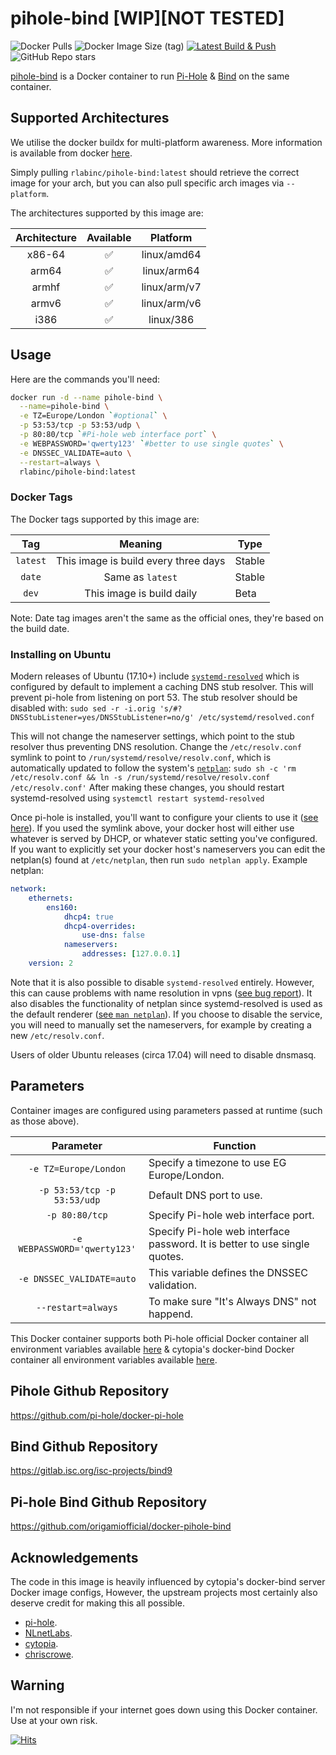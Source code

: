 # pihole-bind [WIP][NOT TESTED]
![Docker Pulls](https://img.shields.io/docker/pulls/rlabinc/pihole-bind.svg?style=flat&label=pulls&logo=docker) ![Docker Image Size (tag)](https://img.shields.io/docker/image-size/rlabinc/pihole-bind/latest.svg?style=flat&label=image&logo=docker) [![Latest Build & Push](https://github.com/origamiofficial/docker-pihole-bind/actions/workflows/build-and-push-latest.yaml/badge.svg)](https://github.com/origamiofficial/docker-pihole-bind/actions/workflows/build-and-push-latest.yaml) ![GitHub Repo stars](https://img.shields.io/github/stars/origamiofficial/docker-pihole-bind?style=social)

[pihole-bind](https://github.com/origamiofficial/docker-pihole-bind) is a Docker container to run [Pi-Hole](https://github.com/pi-hole/pi-hole) & [Bind](https://gitlab.isc.org/isc-projects/bind9) on the same container.

## Supported Architectures

We utilise the docker buildx for multi-platform awareness. More information is available from docker [here](https://docs.docker.com/buildx/working-with-buildx/).

Simply pulling `rlabinc/pihole-bind:latest` should retrieve the correct image for your arch, but you can also pull specific arch images via `--platform`.

The architectures supported by this image are:

| Architecture | Available | Platform |
| :----: | :----: | :----: |
| x86-64 | ✅ | linux/amd64 |
| arm64 | ✅ | linux/arm64 |
| armhf | ✅ | linux/arm/v7 |
| armv6 | ✅ | linux/arm/v6 |
| i386 | ✅ | linux/386 |

## Usage
Here are the commands you'll need:
```bash
docker run -d --name pihole-bind \
  --name=pihole-bind \
  -e TZ=Europe/London `#optional` \
  -p 53:53/tcp -p 53:53/udp \
  -p 80:80/tcp `#Pi-hole web interface port` \
  -e WEBPASSWORD='qwerty123' `#better to use single quotes` \
  -e DNSSEC_VALIDATE=auto \
  --restart=always \
  rlabinc/pihole-bind:latest
```

### Docker Tags
The Docker tags supported by this image are:

| Tag | Meaning | Type |
| :----: | :----: | ---- |
| `latest` | This image is build every three days | Stable |
| `date` | Same as `latest` | Stable |
| `dev` | This image is build daily | Beta |

Note: Date tag images aren't the same as the official ones, they're based on the build date.

### Installing on Ubuntu
Modern releases of Ubuntu (17.10+) include [`systemd-resolved`](http://manpages.ubuntu.com/manpages/bionic/man8/systemd-resolved.service.8.html) which is configured by default to implement a caching DNS stub resolver. This will prevent pi-hole from listening on port 53.
The stub resolver should be disabled with: `sudo sed -r -i.orig 's/#?DNSStubListener=yes/DNSStubListener=no/g' /etc/systemd/resolved.conf`

This will not change the nameserver settings, which point to the stub resolver thus preventing DNS resolution. Change the `/etc/resolv.conf` symlink to point to `/run/systemd/resolve/resolv.conf`, which is automatically updated to follow the system's [`netplan`](https://netplan.io/):
`sudo sh -c 'rm /etc/resolv.conf && ln -s /run/systemd/resolve/resolv.conf /etc/resolv.conf'`
After making these changes, you should restart systemd-resolved using `systemctl restart systemd-resolved`

Once pi-hole is installed, you'll want to configure your clients to use it ([see here](https://discourse.pi-hole.net/t/how-do-i-configure-my-devices-to-use-pi-hole-as-their-dns-server/245)). If you used the symlink above, your docker host will either use whatever is served by DHCP, or whatever static setting you've configured. If you want to explicitly set your docker host's nameservers you can edit the netplan(s) found at `/etc/netplan`, then run `sudo netplan apply`.
Example netplan:
```yaml
network:
    ethernets:
        ens160:
            dhcp4: true
            dhcp4-overrides:
                use-dns: false
            nameservers:
                addresses: [127.0.0.1]
    version: 2
```

Note that it is also possible to disable `systemd-resolved` entirely. However, this can cause problems with name resolution in vpns ([see bug report](https://bugs.launchpad.net/network-manager/+bug/1624317)). It also disables the functionality of netplan since systemd-resolved is used as the default renderer ([see `man netplan`](http://manpages.ubuntu.com/manpages/bionic/man5/netplan.5.html#description)). If you choose to disable the service, you will need to manually set the nameservers, for example by creating a new `/etc/resolv.conf`.

Users of older Ubuntu releases (circa 17.04) will need to disable dnsmasq.

## Parameters

Container images are configured using parameters passed at runtime (such as those above).

| Parameter | Function |
| :----: | --- |
| `-e TZ=Europe/London` | Specify a timezone to use EG Europe/London. |
| `-p 53:53/tcp -p 53:53/udp` | Default DNS port to use. |
| `-p 80:80/tcp` | Specify Pi-hole web interface port. |
| `-e WEBPASSWORD='qwerty123'` | Specify Pi-hole web interface password. It is better to use single quotes. |
| `-e DNSSEC_VALIDATE=auto` | This variable defines the DNSSEC validation. |
| `--restart=always` | To make sure "It's Always DNS" not happend. |

This Docker container supports both Pi-hole official Docker container all environment variables available [here](https://github.com/pi-hole/docker-pi-hole/#environment-variables) & cytopia's docker-bind Docker container all environment variables available [here](https://github.com/cytopia/docker-bind#-environment-variables).

## Pihole Github Repository
https://github.com/pi-hole/docker-pi-hole

## Bind Github Repository
https://gitlab.isc.org/isc-projects/bind9

## Pi-hole Bind Github Repository
https://github.com/origamiofficial/docker-pihole-bind

## Acknowledgements
The code in this image is heavily influenced by cytopia's docker-bind server Docker image configs,
However, the upstream projects most certainly also deserve credit for making this all possible.
- [pi-hole](https://github.com/pi-hole).
- [NLnetLabs](https://github.com/NLnetLabs).
- [cytopia](https://github.com/cytopia).
- [chriscrowe](https://github.com/chriscrowe).

## Warning

I'm not responsible if your internet goes down using this Docker container. Use at your own risk.

[![Hits](https://hits.seeyoufarm.com/api/count/incr/badge.svg?url=https://github.com/origamiofficial/docker-pihole-bind&icon=github.svg&icon_color=%23FFFFFF&title=hits&edge_flat=false)](https://github.com/origamiofficial/docker-pihole-bind)
